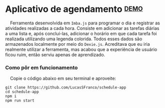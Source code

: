 # Aplicativo de agendamento <sup><sub>[DEMO](https://schedule-app-a70b5.web.app/)</sub></sup>

&nbsp;&nbsp;&nbsp;&nbsp;Ferramenta desenvolvida em `Imba.js` para programar o dia e registrar as atividades realizadas a cada hora. Consiste em adicionar as tarefas diárias a uma lista e, após concluí-las, adicionar o horário em que cada tarefa foi realizada utilizando uma legenda colorida. Todos esses dados são armazenados localmente por meio do `Dexie.js`. Acreditava que eu iria realmente utilizar a ferramenta, mas acabou que a experiência de usuário ficou ruim, então serviu apenas de aprendizado.    

### Como pôr em funcionamento

&nbsp;&nbsp;&nbsp;&nbsp;Copie o código abaixo em seu terminal e aproveite:
```
git clone https://github.com/LucasSFranco/schedule-app
cd schedule-app
npm i
npm run start
```
